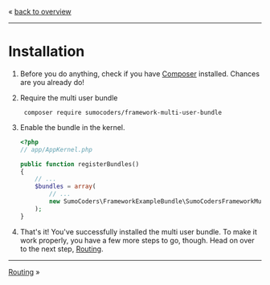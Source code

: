 « [back to overview](index.md)
***
# Installation

1. Before you do anything, check if you have [Composer](https://getcomposer.org/) installed. Chances are you already do!

2. Require the multi user bundle

		composer require sumocoders/framework-multi-user-bundle

3. Enable the bundle in the kernel.

	```php
	<?php
	// app/AppKernel.php
	
	public function registerBundles()
	{
	    // ...
	    $bundles = array(
	        // ...
	        new SumoCoders\FrameworkExampleBundle\SumoCodersFrameworkMultiUserBundle(),
	    );
	}
	```

4. That's it! You've successfully installed the multi user bundle. To make it work properly, you have a few more steps to go, though. Head on over to the next step, [Routing](routing.md).
***        
[Routing](routing.md) »